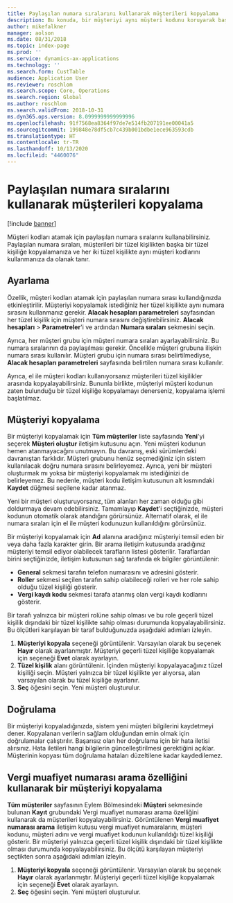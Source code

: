 ```yaml
---
title: Paylaşılan numara sıralarını kullanarak müşterileri kopyalama
description: Bu konuda, bir müşteriyi aynı müşteri kodunu koruyarak başka bir tüzel kişiliğe kopyalamak için paylaşılan numara sıralarının nasıl kullanılacağı açıklanmaktadır.
author: mikefalkner
manager: aolson
ms.date: 08/31/2018
ms.topic: index-page
ms.prod: ''
ms.service: dynamics-ax-applications
ms.technology: ''
ms.search.form: CustTable
audience: Application User
ms.reviewer: roschlom
ms.search.scope: Core, Operations
ms.search.region: Global
ms.author: roschlom
ms.search.validFrom: 2018-10-31
ms.dyn365.ops.version: 8.0999999999999996
ms.openlocfilehash: 91f7568ea8364f97de7e514fb207191ee00041a5
ms.sourcegitcommit: 199848e78df5cb7c439b001bdbe1ece963593cdb
ms.translationtype: HT
ms.contentlocale: tr-TR
ms.lasthandoff: 10/13/2020
ms.locfileid: "4460076"
---
```

# <a name="copy-customers-by-using-shared-number-sequences"></a>Paylaşılan numara sıralarını kullanarak müşterileri kopyalama

[!include [banner](../includes/banner.md)]

Müşteri kodları atamak için paylaşılan numara sıralarını kullanabilirsiniz. Paylaşılan numara sıraları, müşterileri bir tüzel kişilikten başka bir tüzel kişiliğe kopyalamanıza ve her iki tüzel kişilikte aynı müşteri kodlarını kullanmanıza da olanak tanır.

## <a name="setup"></a>Ayarlama

Özellik, müşteri kodları atamak için paylaşılan numara sırası kullandığınızda etkinleştirilir. Müşteriyi kopyalamak istediğiniz her tüzel kişilikte aynı numara sırasını kullanmanız gerekir. **Alacak hesapları parametreleri** sayfasından her tüzel kişilik için müşteri numara sırasını değiştirebilirsiniz. **Alacak hesapları** \> **Parametreler**'i ve ardından **Numara sıraları** sekmesini seçin.

Ayrıca, her müşteri grubu için müşteri numara sıraları ayarlayabilirsiniz. Bu numara sıralarının da paylaşılması gerekir. Öncelikle müşteri grubuna ilişkin numara sırası kullanılır. Müşteri grubu için numara sırası belirtilmediyse, **Alacak hesapları parametreleri** sayfasında belirtilen numara sırası kullanılır.

Ayrıca, el ile müşteri kodları kullanıyorsanız müşterileri tüzel kişilikler arasında kopyalayabilirsiniz. Bununla birlikte, müşteriyi müşteri kodunun zaten bulunduğu bir tüzel kişiliğe kopyalamayı denerseniz, kopyalama işlemi başlatılmaz.

## <a name="copy-a-customer"></a>Müşteriyi kopyalama

Bir müşteriyi kopyalamak için **Tüm müşteriler** liste sayfasında **Yeni**'yi seçerek **Müşteri oluştur** iletişim kutusunu açın. Yeni müşteri kodunun hemen atanmayacağını unutmayın. Bu davranış, eski sürümlerdeki davranıştan farklıdır. Müşteri grubunu henüz seçmediğiniz için sistem kullanılacak doğru numara sırasını belirleyemez. Ayrıca, yeni bir müşteri oluşturmak mı yoksa bir müşteriyi kopyalamak mı istediğinizi de belirleyemez. Bu nedenle, müşteri kodu iletişim kutusunun alt kısmındaki **Kaydet** düğmesi seçilene kadar atanmaz.

Yeni bir müşteri oluşturuyorsanız, tüm alanları her zaman olduğu gibi doldurmaya devam edebilirsiniz. Tamamlayıp **Kaydet**'i seçtiğinizde, müşteri kodunun otomatik olarak atandığını görürsünüz. Alternatif olarak, el ile numara sıraları için el ile müşteri kodunuzun kullanıldığını görürsünüz.

Bir müşteriyi kopyalamak için **Ad** alanına aradığınız müşteriyi temsil eden bir veya daha fazla karakter girin. Bir arama iletişim kutusunda aradığınız müşteriyi temsil ediyor olabilecek tarafların listesi gösterilir. Taraflardan birini seçtiğinizde, iletişim kutusunun sağ tarafında ek bilgiler görüntülenir:

- **General** sekmesi tarafın telefon numarasını ve adresini gösterir.
- **Roller** sekmesi seçilen tarafın sahip olabileceği rolleri ve her role sahip olduğu tüzel kişiliği gösterir.
- **Vergi kaydı kodu** sekmesi tarafa atanmış olan vergi kaydı kodlarını gösterir.

Bir tarafı yalnızca bir müşteri rolüne sahip olması ve bu role geçerli tüzel kişilik dışındaki bir tüzel kişilikte sahip olması durumunda kopyalayabilirsiniz. Bu ölçütleri karşılayan bir taraf bulduğunuzda aşağıdaki adımları izleyin.

1. **Müşteriyi kopyala** seçeneği görüntülenir. Varsayılan olarak bu seçenek **Hayır** olarak ayarlanmıştır. Müşteriyi geçerli tüzel kişiliğe kopyalamak için seçeneği **Evet** olarak ayarlayın. 
2. **Tüzel kişilik** alanı görüntülenir. İçinden müşteriyi kopyalayacağınız tüzel kişiliği seçin. Müşteri yalnızca bir tüzel kişilikte yer alıyorsa, alan varsayılan olarak bu tüzel kişiliğe ayarlanır.
3. **Seç** öğesini seçin. Yeni müşteri oluşturulur.

## <a name="validation"></a>Doğrulama

Bir müşteriyi kopyaladığınızda, sistem yeni müşteri bilgilerini kaydetmeyi dener. Kopyalanan verilerin sağlam olduğundan emin olmak için doğrulamalar çalıştırılır. Başarısız olan her doğrulama için bir hata iletisi alırsınız. Hata iletileri hangi bilgilerin güncelleştirilmesi gerektiğini açıklar. Müşterinin kopyası tüm doğrulama hataları düzeltilene kadar kaydedilemez.

## <a name="copy-a-customer-by-using-tax-exempt-number-search-feature"></a>Vergi muafiyet numarası arama özelliğini kullanarak bir müşteriyi kopyalama

**Tüm müşteriler** sayfasının Eylem Bölmesindeki **Müşteri** sekmesinde bulunan **Kayıt** grubundaki Vergi muafiyet numarası arama özelliğini kullanarak da müşterileri kopyalayabilirsiniz. Görüntülenen **Vergi muafiyet numarası arama** iletişim kutusu vergi muafiyet numaralarını, müşteri kodunu, müşteri adını ve vergi muafiyet kodunun kullanıldığı tüzel kişiliği gösterir. Bir müşteriyi yalnızca geçerli tüzel kişilik dışındaki bir tüzel kişilikte olması durumunda kopyalayabilirsiniz. Bu ölçütü karşılayan müşteriyi seçtikten sonra aşağıdaki adımları izleyin.

1. **Müşteriyi kopyala** seçeneği görüntülenir. Varsayılan olarak bu seçenek **Hayır** olarak ayarlanmıştır. Müşteriyi geçerli tüzel kişiliğe kopyalamak için seçeneği **Evet** olarak ayarlayın. 
2. **Seç** öğesini seçin. Yeni müşteri oluşturulur.
